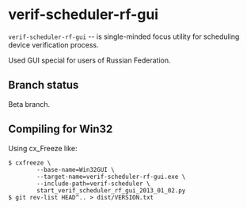 verif-scheduler-rf-gui
======================

``verif-scheduler-rf-gui`` -- is single-minded focus utility for 
scheduling device verification process.

Used GUI special for users of Russian Federation.

Branch status
-------------

Beta branch.

Compiling for Win32
-------------------

Using cx_Freeze like:

    $ cxfreeze \
            --base-name=Win32GUI \
            --target-name=verif-scheduler-rf-gui.exe \
            --include-path=verif-scheduler \
            start_verif_scheduler_rf_gui_2013_01_02.py
    $ git rev-list HEAD^.. > dist/VERSION.txt

